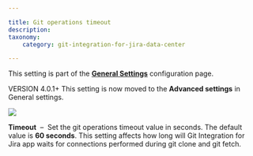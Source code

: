 ```yaml
---

title: Git operations timeout
description:
taxonomy:
    category: git-integration-for-jira-data-center

---
```


This setting is part of the [**General Settings**](/git-integration-for-jira-self-managed/general-settings-gij-self-managed) configuration page.

VERSION 4.0.1+ This setting is now moved to the **Advanced settings** in General settings.

![](https://bigbrassband.atlassian.net/wiki/download/thumbnails/1207828815/gitserver-gencfg-git-operations-timeout.png?version=1&modificationDate=1647775585232&cacheVersion=1&api=v2&width=673&height=100)

**Timeout**  –  Set the git operations timeout value in seconds. The default value is **60 seconds**. This setting affects how long will Git Integration for Jira app waits for connections performed during git clone and git fetch.

